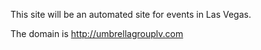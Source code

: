 This site will be an automated site for events in Las Vegas. 

The domain is http://umbrellagrouplv.com

